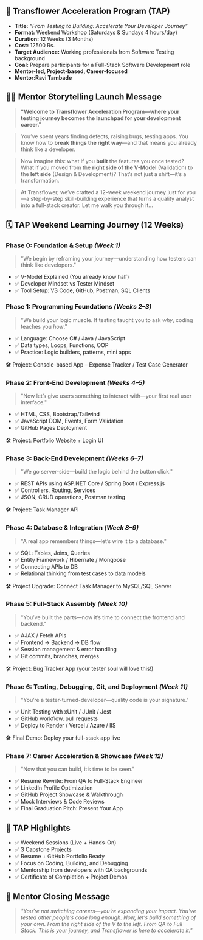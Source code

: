 ## 🌸 **Transflower Acceleration Program (TAP)**

* **Title:** *“From Testing to Building: Accelerate Your Developer Journey”*
* **Format:** Weekend Workshop (Saturdays & Sundays 4 hours/day)
* **Duration:** 12 Weeks (3 Months)
* **Cost:** 12500 Rs.
* **Target Audience:** Working professionals from Software Testing background
* **Goal:** Prepare participants for a Full-Stack Software Development role
* **Mentor-led, Project-based, Career-focused**
* **Mentor:Ravi Tambade**


## 👨‍🏫 Mentor Storytelling Launch Message

> **"Welcome to Transflower Acceleration Program—where your testing journey becomes the launchpad for your development career."**

> You’ve spent years finding defects, raising bugs, testing apps. You know how to **break things the right way**—and that means you already think like a developer.

> Now imagine this: what if you **built** the features you once tested? What if you moved from the **right side of the V-Model** (Validation) to the **left side** (Design & Development)? That’s not just a shift—it’s a transformation.

> At Transflower, we’ve crafted a 12-week weekend journey just for you—a step-by-step skill-building experience that turns a quality analyst into a full-stack creator. Let me walk you through it...

## 🗓️ **TAP Weekend Learning Journey (12 Weeks)**

### **Phase 0: Foundation & Setup** *(Week 1)*

> "We begin by reframing your journey—understanding how testers can think like developers."

* ✅ V-Model Explained (You already know half)
* ✅ Developer Mindset vs Tester Mindset
* ✅ Tool Setup: VS Code, GitHub, Postman, SQL Clients

### **Phase 1: Programming Foundations** *(Weeks 2–3)*

> "We build your logic muscle. If testing taught you to ask *why*, coding teaches you *how*."

* ✅ Language: Choose C# / Java / JavaScript
* ✅ Data types, Loops, Functions, OOP
* ✅ Practice: Logic builders, patterns, mini apps

🛠 Project: Console-based App – Expense Tracker / Test Case Generator

### **Phase 2: Front-End Development** *(Weeks 4–5)*

> "Now let’s give users something to interact with—your first real user interface."

* ✅ HTML, CSS, Bootstrap/Tailwind
* ✅ JavaScript DOM, Events, Form Validation
* ✅ GitHub Pages Deployment

🛠 Project: Portfolio Website + Login UI

### **Phase 3: Back-End Development** *(Weeks 6–7)*

> "We go server-side—build the logic behind the button click."

* ✅ REST APIs using ASP.NET Core / Spring Boot / Express.js
* ✅ Controllers, Routing, Services
* ✅ JSON, CRUD operations, Postman testing

🛠 Project: Task Manager API

### **Phase 4: Database & Integration** *(Week 8–9)*

> "A real app remembers things—let’s wire it to a database."

* ✅ SQL: Tables, Joins, Queries
* ✅ Entity Framework / Hibernate / Mongoose
* ✅ Connecting APIs to DB
* ✅ Relational thinking from test cases to data models

🛠 Project Upgrade: Connect Task Manager to MySQL/SQL Server

### **Phase 5: Full-Stack Assembly** *(Week 10)*

> "You’ve built the parts—now it’s time to connect the frontend and backend."

* ✅ AJAX / Fetch APIs
* ✅ Frontend → Backend → DB flow
* ✅ Session management & error handling
* ✅ Git commits, branches, merges

🛠 Project: Bug Tracker App (your tester soul will love this!)

### **Phase 6: Testing, Debugging, Git, and Deployment** *(Week 11)*

> "You’re a tester-turned-developer—quality code is your signature."

* ✅ Unit Testing with xUnit / JUnit / Jest
* ✅ GitHub workflow, pull requests
* ✅ Deploy to Render / Vercel / Azure / IIS

🛠 Final Demo: Deploy your full-stack app live

### **Phase 7: Career Acceleration & Showcase** *(Week 12)*

> "Now that you can build, it’s time to be seen."

* ✅ Resume Rewrite: From QA to Full-Stack Engineer
* ✅ LinkedIn Profile Optimization
* ✅ GitHub Project Showcase & Walkthrough
* ✅ Mock Interviews & Code Reviews
* ✅ Final Graduation Pitch: Present Your App

## 🧭 TAP Highlights

* ✅ Weekend Sessions (Live + Hands-On)
* ✅ 3 Capstone Projects
* ✅ Resume + GitHub Portfolio Ready
* ✅ Focus on Coding, Building, and Debugging
* ✅ Mentorship from developers with QA backgrounds
* ✅ Certificate of Completion + Project Demos

## 💬 Mentor Closing Message

> *"You’re not switching careers—you’re expanding your impact. You’ve tested other people’s code long enough. Now, let’s build something of your own. From the right side of the V to the left. From QA to Full Stack. This is your journey, and Transflower is here to accelerate it."*

